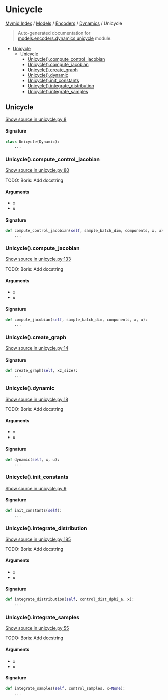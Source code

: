 # Unicycle

[Mymid Index](../../../README.md#mymid-index) /
[Models](../../index.md#models) /
[Encoders](../index.md#encoders) /
[Dynamics](./index.md#dynamics) /
Unicycle

> Auto-generated documentation for [models.encoders.dynamics.unicycle](https://github.com/enricobu96/myMID/blob/main/models/encoders/dynamics/unicycle.py) module.

- [Unicycle](#unicycle)
  - [Unicycle](#unicycle-1)
    - [Unicycle().compute_control_jacobian](#unicycle()compute_control_jacobian)
    - [Unicycle().compute_jacobian](#unicycle()compute_jacobian)
    - [Unicycle().create_graph](#unicycle()create_graph)
    - [Unicycle().dynamic](#unicycle()dynamic)
    - [Unicycle().init_constants](#unicycle()init_constants)
    - [Unicycle().integrate_distribution](#unicycle()integrate_distribution)
    - [Unicycle().integrate_samples](#unicycle()integrate_samples)

## Unicycle

[Show source in unicycle.py:8](https://github.com/enricobu96/myMID/blob/main/models/encoders/dynamics/unicycle.py#L8)

#### Signature

```python
class Unicycle(Dynamic):
    ...
```

### Unicycle().compute_control_jacobian

[Show source in unicycle.py:80](https://github.com/enricobu96/myMID/blob/main/models/encoders/dynamics/unicycle.py#L80)

TODO: Boris: Add docstring

#### Arguments

- `x`
- `u`

#### Signature

```python
def compute_control_jacobian(self, sample_batch_dim, components, x, u):
    ...
```

### Unicycle().compute_jacobian

[Show source in unicycle.py:133](https://github.com/enricobu96/myMID/blob/main/models/encoders/dynamics/unicycle.py#L133)

TODO: Boris: Add docstring

#### Arguments

- `x`
- `u`

#### Signature

```python
def compute_jacobian(self, sample_batch_dim, components, x, u):
    ...
```

### Unicycle().create_graph

[Show source in unicycle.py:14](https://github.com/enricobu96/myMID/blob/main/models/encoders/dynamics/unicycle.py#L14)

#### Signature

```python
def create_graph(self, xz_size):
    ...
```

### Unicycle().dynamic

[Show source in unicycle.py:18](https://github.com/enricobu96/myMID/blob/main/models/encoders/dynamics/unicycle.py#L18)

TODO: Boris: Add docstring

#### Arguments

- `x`
- `u`

#### Signature

```python
def dynamic(self, x, u):
    ...
```

### Unicycle().init_constants

[Show source in unicycle.py:9](https://github.com/enricobu96/myMID/blob/main/models/encoders/dynamics/unicycle.py#L9)

#### Signature

```python
def init_constants(self):
    ...
```

### Unicycle().integrate_distribution

[Show source in unicycle.py:185](https://github.com/enricobu96/myMID/blob/main/models/encoders/dynamics/unicycle.py#L185)

TODO: Boris: Add docstring

#### Arguments

- `x`
- `u`

#### Signature

```python
def integrate_distribution(self, control_dist_dphi_a, x):
    ...
```

### Unicycle().integrate_samples

[Show source in unicycle.py:55](https://github.com/enricobu96/myMID/blob/main/models/encoders/dynamics/unicycle.py#L55)

TODO: Boris: Add docstring

#### Arguments

- `x`
- `u`

#### Signature

```python
def integrate_samples(self, control_samples, x=None):
    ...
```


